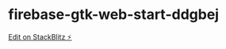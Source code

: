 # firebase-gtk-web-start-ddgbej

[Edit on StackBlitz ⚡️](https://stackblitz.com/edit/firebase-gtk-web-start-ddgbej)